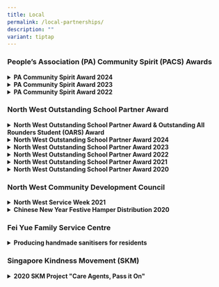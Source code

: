 ```yaml
---
title: Local
permalink: /local-partnerships/
description: ""
variant: tiptap
---
```

<p></p>
<h3>People’s Association (PA) Community Spirit (PACS) Awards</h3>
<div data-type="detailGroup" class="isomer-accordion isomer-accordion-white">
<details class="isomer-details">
<summary><strong>PA Community Spirit Award 2024</strong>
</summary>
<div data-type="detailsContent" class="isomer-details-content">
<p></p>
<div class="isomer-image-wrapper">
<img style="width: 100%" height="auto" width="100%" alt="" src="/images/PA_award.jpg">
</div>
<p></p>
<p>Innova Primary School is honoured to be the recipient of the People’s
Association (PA) Community Spirit (PACS) Awards 2024 – Merit Award. This
award recognises our dedicated efforts in supporting the North West Community
Development Council (CDC) in building social capital and fostering community
bonds.</p>
<p>As a longstanding partner of North West CDC, our school has consistently
supported various initiatives such as the North West Service Weeks, North
West WeCare Fund, North West District Meeting, Recycle @ North West, North
West Giraffe Fund, and many other CDC programmes. These initiatives have
significantly impacted and uplifted the lives of residents in the North
West district.</p>
</div>
</details>
<details class="isomer-details">
<summary><strong>PA Community Spirit Award 2023</strong>
</summary>
<div data-type="detailsContent" class="isomer-details-content">
<p></p>
<div class="isomer-image-wrapper">
<img style="width: 100%" height="auto" width="100%" alt="" src="/images/PA_Community_Spirit_Awards_2023.jpg">
</div>
<p></p>
<p>Innova Primary School is proud to be awarded the People’s Association
(PA) Community Spirit (PACS) Merit Award for 2023. This award recognizes
our dedicated efforts in supporting the North West Community Development
Council (CDC) in building social capital and fostering community bonds.</p>
<p>As a long-term partner of the North West CDC, our school has consistently
contributed to various initiatives such as the North West Service Weeks,
North West WeCare Fund, North West District Meeting, Recycle @ North West,
North West Giraffe Fund, and many other CDC programs. These efforts have
significantly impacted and uplifted the lives of residents in the North
West district.</p>
</div>
</details>
<details class="isomer-details">
<summary><strong>PA Community Spirit Award 2022</strong>
</summary>
<div data-type="detailsContent" class="isomer-details-content">
<p></p>
<div class="isomer-image-wrapper">
<img style="width: 100%" height="auto" width="100%" alt="" src="/images/PA_Community_Spirit_Awards_2022___IPS.jpg">
</div>
<p></p>
<p>Innova Primary School is a proud recipient of the People’s Association
(PA) Community Spirit Awards 2022 – Merit Award which recognises our efforts
in supporting the North West Community Development Council in building
social capital and bonding the community.</p>
<p>Being a long standing partner of North West CDC, the school has always
supported the annual WeCare @ North West – Service Weeks and other sustainability
projects such as WeCare We Recycle @ North West and Keep Clean @ North
West. Despite the Covid-19 Safe Management Measures, students were able
to prepare festive packs in school and give them out to the local communities.
The programmes and initiatives have impacted and benefitted many households
residing in the North West District.</p>
</div>
</details>
</div>
<p></p>
<p></p>
<h3>North West Outstanding School Partner Award</h3>
<div data-type="detailGroup" class="isomer-accordion isomer-accordion-white">
<details class="isomer-details">
<summary><strong>North West Outstanding School Partner Award &amp; Outstanding All Rounders Student (OARS) Award</strong>
</summary>
<div data-type="detailsContent" class="isomer-details-content">
<p></p>
<p><strong>PLATINUM AWARD in 2025</strong>
</p>
<p>Innova Primary School is proud to announce that we have been conferred
the PLATINUM AWARD for the North West Outstanding School Partner Award
(SPA) 2025! This prestigious accolade recognises schools that have demonstrated
strong commitment and active participation in Community Development Council
(CDC) programmes over the past year.</p>
<p>We are also delighted to celebrate the outstanding achievements of two
of our 2024 graduates, Bernice Chong Jialing and Cheong Rae Qhin Charliz,
who have each been awarded the Outstanding All Rounders Student (OARS)
Award 2025. This esteemed award honours students who exemplify the spirit
of service and have shown all-rounded excellence in Community Service,
CCA, Leadership, and Academics during the academic year (January to December
2024).</p>
<p>Adding to the celebratory occasion, our school choir was invited to perform
at the award ceremony, showcasing the talent and spirit of our students
through a memorable musical performance.</p>
<p></p>
<p></p>
<div class="isomer-image-wrapper">
<img style="width: 100%" height="auto" width="100%" alt="" src="/images/Bernice.jpg">
</div>
<p></p>
<div class="isomer-image-wrapper">
<img style="width: 100%" height="auto" width="100%" alt="" src="/images/Charliz.jpg">
</div>
<p></p>
<div class="isomer-image-wrapper">
<img style="width: 100%" height="auto" width="100%" alt="" src="/images/Choir.jpg">
</div>
<div class="isomer-image-wrapper">
<img style="width: 100%" height="auto" width="100%" alt="" src="/images/IPS_Platinum_Award.jpg">
</div>
<p></p>
<p></p>
</div>
</details>
<details class="isomer-details">
<summary><strong>North West Outstanding School Partner Award 2024</strong>
</summary>
<div data-type="detailsContent" class="isomer-details-content">
<p></p>
<p></p>
<p><strong>PLATINUM AWARD in 2024</strong>
</p>
<p>Innova Primary School proudly announces its attainment of the PLATINUM
AWARD for the North West Outstanding School Partner Award (SPA) 2024! This
prestigious recognition is bestowed upon schools that actively engaged
in Community Development Councils (CDC) programs throughout the preceding
year. Additionally, we celebrate the exceptional achievements of two of
our pupils, Wei Ningjing and Aimuni Maisarah Binte Normissham, from the
class of 2023, who have been honored with the Outstanding All Rounders
Student (OARS) Award 2024. This esteemed accolade aims to commend students
who exemplify the ethos of altruism and demonstrate excellence in Community
Service, CCA, Leadership, and Academics during the Academic year (January
to December 2023).</p>
<p></p>
<p></p>
<div class="isomer-image-wrapper">
<img style="width: 100%" height="auto" width="100%" alt="" src="/images/IPS___NWCDC_Platinum_award.jpg">
</div>
<p></p>
</div>
</details>
</div>
<div data-type="detailGroup" class="isomer-accordion isomer-accordion-white">
<details class="isomer-details">
<summary><strong>North West Outstanding School Partner Award 2023</strong>
</summary>
<div data-type="detailsContent" class="isomer-details-content">
<ul>
<li>
<p>PLATINUM AWARD for North West Outstanding School Partner Award 2023</p>
<p>Innova Primary School has achieved the PLATINUM AWARD for the North West
Outstanding School Partner Award (SPA) 2023! This award is given to schools
who have participated actively in Community Development Councils (CDC)
programmes last year.</p>
<p>Two of our pupils, Shanyce Pang Xuan Ying and Adinda Hannah Binte Norhisham,
class of 2022 are also given the Outstanding All Rounders Student (OARS)
Award 2023.</p>
<p>This award aims to recognise students who embody the spirit of giving
back and excel in his or her Community Service, CCA, Leadership and Academics
during Academic year (January to December 2022).</p>
</li>
</ul>
<p></p>
<div class="isomer-image-wrapper">
<img style="width: 100%" height="auto" width="100%" alt="" src="/images/ips%20platinum%202023.jpg">
</div>
<p></p>
</div>
</details>
<details class="isomer-details">
<summary><strong>North West Outstanding School Partner Award 2022</strong>
</summary>
<div data-type="detailsContent" class="isomer-details-content">
<p></p>
<ul>
<li>
<p>Innova Primary School has achieved the PLATINUM AWARD for the North West
Outstanding School Partner Award (SPA) 2022! This award is given to schools
who have participated actively in Community Development Councils (CDC)
programmes last year. Two of our pupils, Chloe Ng Yu Ting (Huang Yuting)
and Ng Cheng Jie, class of 2021 are also given the Outstanding All Rounders
Student (OARS) Award 2022. This award aims to recognise students who embody
the spirit of giving back and excel in his or her Community Service, CCA,
Leadership and Academics during Academic year (January to December 2021).</p>
</li>
</ul>
<p></p>
<div class="isomer-image-wrapper">
<img style="width:70%;" height="auto" width="100%" alt="PLATINUM AWARD in 2022" src="/images/Picture8.png">
</div>
<p></p>
</div>
</details>
<details class="isomer-details">
<summary><strong>North West Outstanding School Partner Award 2021</strong>
</summary>
<div data-type="detailsContent" class="isomer-details-content">
<p></p>
<ul>
<li>
<p>GOLD AWARD in 2021</p>
<p>Innova Primary School has achieved Gold for the North West Outstanding
School Partner Award (SPA) 2021! This award is given to schools who have
participated actively in Community Development Councils (CDC) programmes
last year. Two of our pupils, Danish Mirza Bin Hazry Amir and Shaine Pang
Wan Xuan, class of 2020 are also given the Outstanding All Rounders Student
(OARS) Award 2021. This award aims to recognise students who embody the
spirit of giving back and excel in his or her Community Service, CCA, Leadership
and Academics during Academic year (January to December 2020).</p>
</li>
</ul>
<p></p>
<div class="isomer-image-wrapper">
<img style="width: 100%" height="auto" width="100%" alt="" src="/images/2021_north_west_outstanding.jpeg">
</div>
<p></p>
</div>
</details>
<details class="isomer-details">
<summary><strong>North West Outstanding School Partner Award 2020</strong>
</summary>
<div data-type="detailsContent" class="isomer-details-content">
<p></p>
<ul>
<li>
<p>GOLD AWARD in 2020</p>
<p>Innova Primary School received the&nbsp;GOLD AWARD&nbsp;for North West
Outstanding School Partner Award 2020 (SPA 2020).&nbsp;This award is given
to schools who have participated actively in Community Development Councils
(CDC) programmes last year. Two&nbsp;of our pupils, Tok Kong Lok and Ong
Lun Kiat (Wang Runjie), class of 2019 are also given the Outstanding All
Rounders Student (OARS)&nbsp;Award 2020. This award aims to recognise students
who embody the spirit of giving back and excel in his or her Community
Service, CCA, Leadership and Academics during Academic year (<strong>January to December 2019</strong>).</p>
</li>
</ul>
<p></p>
<div class="isomer-image-wrapper">
<img style="width: 100%" height="auto" width="100%" alt="GOLD AWARD in 2020" src="/images/Innova-Primary-SchoolLong-1024x853.jpeg">
</div>
<p></p>
</div>
</details>
</div>
<p></p>
<h3>North West Community Development Council</h3>
<p></p>
<div data-type="detailGroup" class="isomer-accordion isomer-accordion-white">
<details class="isomer-details">
<summary><strong>North West Service Week 2021</strong>
</summary>
<div data-type="detailsContent" class="isomer-details-content">
<ul>
<li>
<p>Since 2014, WeCare @ North West – Service Weeks has been spreading festive
cheer to low-income residents living in rental blocks within the North
West District.</p>
<p>This year, despite the pandemic impacting the economy and restricting
the conduct of large-scale events, 50 Primary 5 and Primary 6 students
from Innova Primary School spent one afternoon packing 400 WeCare packs
for residents residing at the nearby rental blocks.</p>
<p>North West CDC has also acknowledged our efforts in their recent write
up on our support in Service Week 2021.</p>
<p>Please refer to attached for the link to the published article.</p>
<p><a href="https://www.facebook.com/nwcdc/posts/3974878859203205" rel="noopener noreferrer nofollow" target="_blank">https://www.facebook.com/nwcdc/posts/3</a>
</p>
</li>
</ul>
<div class="isomer-image-wrapper">
<img style="width: 100%" height="auto" width="100%" alt="North West Service Week 2021" src="/images/North%20West%20Service%20Week%202021.jpg">
</div>
<p></p>
</div>
</details>
<details class="isomer-details">
<summary><strong>Chinese New Year Festive Hamper Distribution 2020</strong>
</summary>
<div data-type="detailsContent" class="isomer-details-content">
<p></p>
<p></p>
<div class="isomer-image-wrapper">
<img style="width: 100%" height="auto" width="100%" alt="Chinese New Year Festive Hamper Distribution 2020" src="/images/CNY-hamper-giving-2020.jpeg">
</div>
<p></p>
<p>Innova Primary School, together with North West Community Council organized
a “CNY Festive Hamper Distribution” to the rental unit households on Friday,
17th&nbsp;January 2020. Each year, CDC will purchase a festive goodie bag
worth $50 for each of the rental unit household. Our students, parent support
group, alumni, teachers and school leaders participated in the spreading
of festive cheers to the needy families by helping with the packing and
distribution of hampers.&nbsp;</p>
<p></p>
<p>Mr Vikram Nair, Adviser to Admiralty GROs graced the occasion by expressing
his gratitude to all participants. He lauded the effort to reach out to
the community as meaningful and beneficial to the society. He also distributed
the hampers alongside staff, pupils and stakeholders. It was indeed a day
well-spent as it was definitely worthwhile for all the participants to
be able to play their part in contributing to the community.</p>
</div>
</details>
</div>
<p></p>
<p></p>
<h3>Fei Yue Family Service Centre</h3>
<div data-type="detailGroup" class="isomer-accordion-group isomer-accordion isomer-accordion-white">
<details class="isomer-details">
<summary><strong>Producing handmade sanitisers for residents</strong>
</summary>
<div data-type="detailsContent" class="isomer-details-content">
<p></p>
<p></p>
<div class="isomer-image-wrapper">
<img style="width:95%;" height="auto" width="100%" alt="Innova primary’s parents support group, student leaders and teachers producing their own hand sanitizers from scratch" src="/images/Fei%20Yue%20Family%20Service%20Centre.jpg">
</div>
<p><em>Innova primary’s parents support group, student leaders and teachers producing their own hand sanitizers from scratch</em>
</p>
<p></p>
<h4><strong>Parents, students and teachers step up and produce handmade sanitisers for residents</strong></h4>
<p></p>
<p>On Wednesay, 11th&nbsp;February 2020, Innova primary’s parent support
group, student leaders and teachers produced their own hand sanitisers
from scratch, bottled them, and handed it over door to door to more than
400 residents at block 569A and 569B along Champions Way.</p>
<p>The different parties came together and they mixed and produced handmade
sanitisers using tea tree oil, aloe-vera gel and alcohol. Upon finishing,
they made their way to the nearby rental block and started distributing
the handmade sanitisers. Along with each sanitiser comes a poster of 8
proper steps to wash one’s hands thoroughly.</p>
<p>One resident mentioned “It was a pleasant surprise receiving DIY homemade
sanitiser from students of Innova Primary School”.</p>
<p>After the distribution exercise, left over hand sanitisers was left with
Fei Yue Family Service Centre (Champions Way) so that residents who are
away during the distribution can collect their sanitiser when they return.</p>
<p></p>
</div>
</details>
</div>
<p></p>
<h3>Singapore Kindness Movement (SKM)</h3>
<div data-type="detailGroup" class="isomer-accordion-group isomer-accordion isomer-accordion-white">
<details class="isomer-details">
<summary><strong>2020 SKM&nbsp;Project "Care Agents, Pass it On"</strong>
</summary>
<div data-type="detailsContent" class="isomer-details-content">
<p></p>
<p>2020 is IPS' 10th year partnering Friend of Singa (FOS) under the Singapore
Kindness Movement (SKM). The school has been presented the Participation
Trophy for its collaboration and partnership.</p>
<p>In 2020, our school's&nbsp;SKM&nbsp;Project "Care Agents, Pass it On"
was featured under the Heart-warming Community Service segment category.&nbsp;This
award recognises the efforts of our students who have reached out to the
wider community during COVID.&nbsp;</p>
<p>Let's continue to encourage our students to be gracious, kind and helpful
towards one another&nbsp;and the larger community!</p>
<p></p>
<div class="isomer-image-wrapper">
<img style="width:80%;" height="auto" width="100%" alt="Local Partnersips" src="/images/IPS_Picture1.jpeg">
</div>
<p></p>
<div class="isomer-image-wrapper">
<img style="width:80%;" height="auto" width="100%" alt="Local Partnersips" src="/images/IPS_Picture2.jpeg">
</div>
</div>
</details>
</div>
<p></p>
<h3></h3>
<p></p>
<h4></h4>
<p></p>